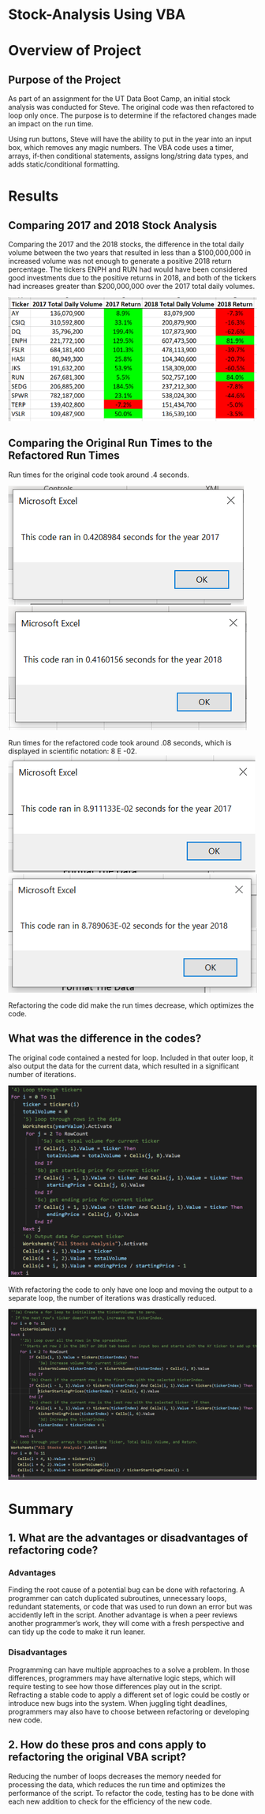 # Stock-Analysis Using VBA

# Overview of Project
## Purpose of the Project

As part of an assignment for the UT Data Boot Camp, an initial stock analysis was conducted for Steve.  The original code was then refactored to loop only once.  The purpose is to determine if the refactored changes made an impact on the run time.  

Using run buttons, Steve will have the ability to put in the year into an input box, which removes any magic numbers.   The VBA code uses a timer, arrays, if-then conditional statements, assigns long/string data types, and adds static/conditional formatting.

# Results
## Comparing 2017 and 2018 Stock Analysis
Comparing the 2017 and the 2018 stocks, the difference in the total daily volume between the two years that resulted in less than a $100,000,000 in increased volume was not enough to generate a positive 2018 return percentage.  The tickers ENPH and RUN had would have been considered good investments due to the positive returns in 2018, and both of the tickers had increases greater than $200,000,000 over the 2017 total daily volumes. 
 
![Pic 1](1Compare_2017_2018.png)

## Comparing the Original Run Times to the Refactored Run Times

Run times for the original code took around .4 seconds.

![Pic 2](Resources2/2Original_2017_small.png)
![Pic 3](Resources2/3Original_2018_small.png)

Run times for the refactored code took around .08 seconds, which is displayed in scientific notation: 8 E -02.  
![Pic 4](Resources2/4New_2017_Refactored_small.png)
![Pic 5](Resources2/5New_2018_Refactored_small.png)

Refactoring the code did make the run times decrease, which optimizes the code. 

## What was the difference in the codes? 
The original code contained a nested for loop.  Included in that outer loop, it also output the data for the current data, which resulted in a significant number of iterations.  

![Pic 6](6Original_Code.png)

With refactoring the code to only have one loop and moving the output to a separate loop, the number of iterations was drastically reduced.

![Pic 7](7Refactored_Code.png)

# Summary
## 1. What are the advantages or disadvantages of refactoring code?
### Advantages
Finding the root cause of a potential bug can be done with refactoring.  A programmer can catch duplicated subroutines, unnecessary loops, redundant statements, or code that was used to run down an error but was accidently left in the script.  Another advantage is when a peer reviews another programmer’s work, they will come with a fresh perspective and can tidy up the code to make it run leaner. 

### Disadvantages

Programming can have multiple approaches to a solve a problem.  In those differences, programmers may have alternative logic steps, which will require testing to see how those differences play out in the script.  Refracting a stable code to apply a different set of logic could be costly or introduce new bugs into the system.  When juggling tight deadlines, programmers may also have to choose between refactoring or developing new code.  
	
## 2. How do these pros and cons apply to refactoring the original VBA script?
Reducing the number of loops decreases the memory needed for processing the data, which reduces the run time and optimizes the performance of the script. To refactor the code, testing has to be done with each new addition to check for the efficiency of the new code.  

